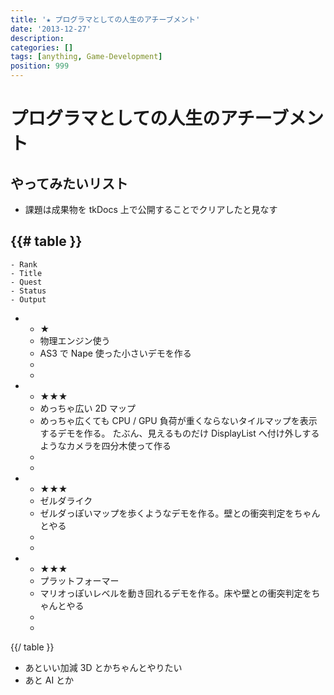 ```yaml
---
title: '★ プログラマとしての人生のアチーブメント'
date: '2013-12-27'
description:
categories: []
tags: [anything, Game-Development]
position: 999
---
```


# プログラマとしての人生のアチーブメント

## やってみたいリスト

- 課題は成果物を tkDocs 上で公開することでクリアしたと見なす

{{# table }}
  -
    - Rank
    - Title
    - Quest
    - Status
    - Output
  -
    - ★
    - 物理エンジン使う
    - AS3 で Nape 使った小さいデモを作る
    -
    -
  -
    - ★★★
    - めっちゃ広い 2D マップ
    - めっちゃ広くても CPU / GPU 負荷が重くならないタイルマップを表示するデモを作る。
      たぶん、見えるものだけ DisplayList へ付け外しするようなカメラを四分木使って作る
    -
    -
  -
    - ★★★
    - ゼルダライク
    - ゼルダっぽいマップを歩くようなデモを作る。壁との衝突判定をちゃんとやる
    -
    -
  -
    - ★★★
    - プラットフォーマー
    - マリオっぽいレベルを動き回れるデモを作る。床や壁との衝突判定をちゃんとやる
    -
    -
{{/ table }}

- あといい加減 3D とかちゃんとやりたい
- あと AI とか

<br/><br/><br/><br/>

